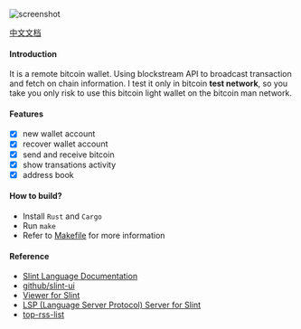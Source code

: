 ![screenshot](./screenshot/bitbox-en.png)

[中文文档](./README.zh-CN.md)

#### Introduction
It is a remote bitcoin wallet. Using blockstream API to broadcast transaction and fetch on chain information. I test it only in bitcoin **test network**, so you take you only risk to use this bitcoin light wallet on the bitcoin man network.

#### Features
- [x] new wallet account
- [x] recover wallet account
- [x] send and receive bitcoin
- [x] show transations activity
- [x] address book

#### How to build?
- Install `Rust` and `Cargo`
- Run `make`
- Refer to [Makefile](./Makefile) for more information

#### Reference
- [Slint Language Documentation](https://slint-ui.com/releases/1.0.0/docs/slint/)
- [github/slint-ui](https://github.com/slint-ui/slint)
- [Viewer for Slint](https://github.com/slint-ui/slint/tree/master/tools/viewer)
- [LSP (Language Server Protocol) Server for Slint](https://github.com/slint-ui/slint/tree/master/tools/lsp)
- [top-rss-list](https://github.com/weekend-project-space/top-rss-list)
